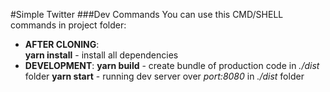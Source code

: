 #Simple Twitter
###Dev Commands
You can use this CMD/SHELL commands in project folder:
* **AFTER CLONING**:  
  **yarn install** - install all dependencies
* **DEVELOPMENT**:
  **yarn build** - create bundle of production code in *./dist* folder
  **yarn start** - running dev server over *port:8080* in *./dist* folder